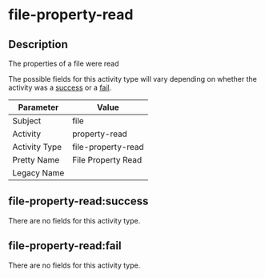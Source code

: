 file-property-read
==================

Description
-----------
The properties of a file were read

The possible fields for this activity type will vary depending on whether the activity was a [success](#file-property-readsuccess) or a [fail](#file-property-readfail).

| Parameter     | Value              |
| ------------- | ------------------ |
| Subject       | file               |
| Activity      | property-read      |
| Activity Type | file-property-read |
| Pretty Name   | File Property Read |
| Legacy Name   |                    |

file-property-read:success
--------------------------

There are no fields for this activity type.


file-property-read:fail
-----------------------

There are no fields for this activity type.
